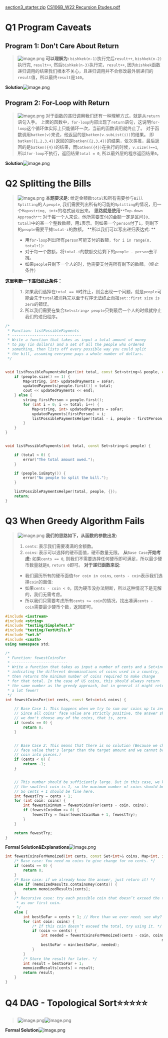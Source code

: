 [section3_starter.zip](https://www.yuque.com/attachments/yuque/0/2023/zip/12393765/1675582265411-fdba1753-adce-4852-8d16-8e289461873f.zip)
[CS106B_W22 Recursion Etudes.pdf](https://www.yuque.com/attachments/yuque/0/2023/pdf/12393765/1675582250516-b775ae80-838f-479b-9458-94ea25c23abe.pdf)


# Q1 Program Caveats
## Program 1: Don't Care About Return
> ![image.png](Sec3_Recursion_BackTracking.assets/20231114_1939036018.png)
> **可以理解为:**
> `bishkek(n-1)`执行完后`result++`, `bishkek(n-2)`执行完, `result++`, 然后`bishkek(n-3)`执行完，`result++`, 因为`bishkek`函数递归调用的结果我们根本不关心，且递归调用并不会修改最外层递归的`result`值，所以最终`result`是`140`。

**Solution**![image.png](Sec3_Recursion_BackTracking.assets/20231114_1939041428.png)


## Program 2: For-Loop with Return
> ![image.png](Sec3_Recursion_BackTracking.assets/20231114_1939065012.png)
> 对于函数的递归调用我们还有一种理解方式，就是从`return`语句入手。
> 上面的函数中，`for-loop`内部出现了`return`语句，这说明`for-loop`这个循环体实际上只能循环一次，当前的函数调用就终止了。
> 对于函数调用`batken(v)`来说，他返回的是`batken(v.subList(i))`的结果。
> 即`batken({1,2,3,4})`返回的是`batken({2,3,4})`的结果，依次类推，最后返回的是`batken({4})`的结果，而`batken({4})`在执行的时候，`v.size()==1`, 所以`for-loop`不执行，返回结果`total = 0`, 所以最外层的程序返回结果`0`。

**Solution**![image.png](Sec3_Recursion_BackTracking.assets/20231114_1939078013.png)

# Q2 Splitting the Bills
> ![image.png](Sec3_Recursion_BackTracking.assets/20231114_1939091633.png)
> **本题要求是:**
> 给定金额数`total`和所有需要参与`Bill Splitting`的人`people`, 我们需要列出所有的可能的`Splitting`的情况，用一个`Map<string, int>`的格式展现出来。
> **思路就是使用**`**Top-down Approach**`**:**
> 对于每一个人来说，他所需要支付的金额一定是区间`[0, total]`中的某一个整数数额，用`i`表示。则如果一个`person`付了`i`，则剩下的`people`需要平摊`total-i`的数额。
> **所以我们可以写出递归表达式: **
> - 用`for-loop`列出所有`person`可能支付的数额，`for i in range(0, total+1)`:
> - 对于每一个数额，将`total-i`的数额交给剩下的`people - person`去平摊。
> - 如果`people`只剩下一个人的时，他需要支付完所有剩下的数额。（终止条件）
> 
**这里判断一下递归终止条件：**
> 1. 如果我们选择在`total == 0`时终止，则会出现一个问题，就是`people`可能会先于`total`被消耗完以至于程序无法终止而报`set::first size is zero`的错误。
> 2. 所以我们需要在集合`Set<string> people`只剩最后一个人的时候就停止我们的递归程序。

```cpp
/*
 * Function: listPossiblePayments
 * -------------------------------
 * Write a function that takes as input a total amount of money
 * to pay (in dollars) and a set of all the people who ordered
 * something, then lists off every possible way you could split
 * the bill, assuming everyone pays a whole number of dollars.
 */


void listPossiblePaymentsHelper(int total, const Set<string>& people, const Map<string, int>& soFar) {
    if (people.size() == 1) {
        Map<string, int> updatedPayments = soFar;
        updatedPayments[people.first()] = total;
        cout << updatedPayments << endl;
    } else {
        string firstPerson = people.first();
        for (int i = 0; i <= total; i++) {
            Map<string, int> updatedPayments = soFar;
            updatedPayments[firstPerson] = i;
            listPossiblePaymentsHelper(total - i, people - firstPerson, updatedPayments);
        }
    }
}


void listPossiblePayments(int total, const Set<string>& people) {

    if (total < 0) {
        error("The total amount owed.");
    }

    if (people.isEmpty()) {
        error("No people to split the bill.");
    }

    listPossiblePaymentsHelper(total, people, {});
    return;
}

```


# Q3 When Greedy Algorithm Fails
> ![image.png](Sec3_Recursion_BackTracking.assets/20231114_1939111182.png)
> **我们的思路如下，从函数的参数出发:**
> 1. `cents`: 表示我们需要凑满的金额数。
> 2. `coins`: 表示可以选择的硬币面值，硬币数量无限。
> **从**`Base Case`**开始考虑:**
> 如果`cents == 0`, 则我们不需要选择任何硬币即可满足，所以最少硬币数量就是`0`, `return 0`即可。
> **对于递归函数来说:**
> - 我们遍历所有的硬币面值`for coin in coins`, `cents - coin`表示我们选择`coin`的面值:
> - 如果`cents - coin < 0`，因为硬币没办法掰断，所以这种情况下是无解的，我们无需考虑。
> - 所以我们只需要考虑所有`cents >= coin`的情况，找出凑满`cents - coin`需要最少硬币个数，返回即可。

```cpp
#include <iostream>
#include <string>
#include "testing/SimpleTest.h"
#include "testing/TextUtils.h"
#include "set.h"
#include <cmath>
using namespace std;

/*
 * Function: fewestCoinsFor
 * -------------------------
 * Write a function that takes as input a number of cents and a Set<int>
 * indicating the different denominations of coins used in a country,
 * then returns the minimum number of coins required to make change
 * for that total. In the case of US coins, this should always return
 * the same number as the greedy approach, but in general it might return
 * a lot fewer!
 */
int fewestCoinsFor(int cents, const Set<int>& coins) {

    // Base Case 1: This happens when we try to sum our coins up to zero.
    // Since all coins' face value are strictly positive, the answer should be that
    // we don't choose any of the coins, that is, zero.
    if (cents == 0) {
        return 0;
    }


    // Base Case 2: This means that there is no solution (Because we choose a coin that has
    // face value that's larger than the target amount and we cannot break up the
    // coin into pieces.)
    if (cents < 0) {
        return -1;
    }


    // This number should be sufficiently large. But in this case, we know that
    // the smallest coin is 1, so the maximum number of coins should be cents / 1 = cents.
    // So cents + 1 should be fine here.
    int fewestTry = cents + 1;
    for (int coin: coins) {
        int fewestCoinNum = fewestCoinsFor(cents - coin, coins);
        if (fewestCoinNum >= 0) {
            fewestTry = fmin(fewestCoinNum + 1, fewestTry);
        }
    }

    return fewestTry;
}
```
**Formal Solution&Explanations**![image.png](Sec3_Recursion_BackTracking.assets/20231114_1939136129.png)
```cpp
int fewestCoinsForMemoized(int cents, const Set<int>& coins, Map<int, int> memoizedResults) {
    /* Base case: You need no coins to give change for no cents. */
    if (cents == 0) {
        return 0;
    }
    /* Base case: if we already know the answer, just return it! */
    else if (memoizedResults.containsKey(cents)) {
        return memoizedResults[cents];
    }
    /* Recursive case: try each possible coin that doesn’t exceed the total as
     * as our first coin.
     */
    else {
        int bestSoFar = cents + 1; // More than we ever need; see why?
        for (int coin: coins) {
            /* If this coin doesn’t exceed the total, try using it. */
            if (coin <= cents) {
                int needed = fewestCoinsForMemoized(cents - coin, coins,
                                                                      memoizedResults);
                bestSoFar = min(bestSoFar, needed);
            }
        }
        /* Store the result for later. */
        int result = bestSoFar + 1;
        memoizedResults[cents] = result;
        return result;
    }
}
```


# Q4 DAG - Topological Sort⭐⭐⭐⭐⭐
> ![image.png](Sec3_Recursion_BackTracking.assets/20231114_1939154083.png)![image.png](Sec3_Recursion_BackTracking.assets/20231114_1939162430.png)

**Formal Solution**![image.png](Sec3_Recursion_BackTracking.assets/20231114_1939186947.png)
